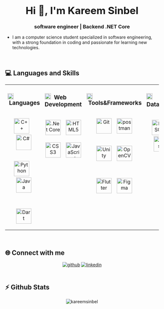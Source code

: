


### <div align="center"><h1 align="center">Hi 👋, I'm Kareem Sinbel</h1>
<h3 align="center"> software engineer | Backend .NET Core</h3></div>  
  

-    I am a computer science student specialized in software engineering, with a strong foundation in coding and passionate for learning new technologies.
  

<br/>  


## 💻 Languages and Skills 
<table align="center" style="width: 100%">
<tr>
<td valign="top" width="25%">



### <img src="https://www.svgrepo.com/show/495178/code-1.svg" alt="webdev" height="20"/>&nbsp;Languages  
<div style="height: 20px"></div>

<div align="center">  
<a href="https://www.cplusplus.com/" target="_blank"><img src="https://profilinator.rishav.dev/skills-assets/cplusplus-original.svg" alt="C++" height="50" /></a>&nbsp;&nbsp;&nbsp;
<a href="https://docs.microsoft.com/en-us/dotnet/csharp/" target="_blank"><img src="https://profilinator.rishav.dev/skills-assets/csharp-original.svg" alt="C#" height="50" /></a>

<div style="height: 20px;"></div>

<a href="https://www.python.org/" target="_blank"><img src="https://profilinator.rishav.dev/skills-assets/python-original.svg" alt="Python" height="50" /></a>&nbsp;&nbsp;&nbsp;    <a href="https://www.java.com/" target="_blank"><img src="https://profilinator.rishav.dev/skills-assets/java-original-wordmark.svg" alt="Java" height="50" /></a>

<div style="height: 20px;"></div>

<a href="https://dart.dev/" target="_blank"><img src="https://profilinator.rishav.dev/skills-assets/dartlang-icon.svg" alt="Dart" height="50" /></a>
</div>

</td>

<td valign="top" width="25%">



### <img src="https://www.svgrepo.com/show/98831/web-development.svg" alt="webdev" height="20"/>&nbsp; Web Development  
<div style="height: 20px;"></div>

<div align="center">  
<a href="https://dotnet.microsoft.com/download" target="_blank"><img src="https://profilinator.rishav.dev/skills-assets/dotnetcore.png" alt=".Net Core" height="50" /></a>&nbsp;&nbsp;&nbsp;   
<a href="https://en.wikipedia.org/wiki/HTML5" target="_blank"><img src="https://profilinator.rishav.dev/skills-assets/html5-original-wordmark.svg" alt="HTML5" height="50" /></a>  

<div style="height: 20px;"></div>
<a href="https://www.w3schools.com/css/" target="_blank"><img src="https://profilinator.rishav.dev/skills-assets/css3-original-wordmark.svg" alt="CSS3" height="50" /></a>&nbsp;&nbsp;&nbsp; 
<a href="https://www.javascript.com/" target="_blank"><img src="https://profilinator.rishav.dev/skills-assets/javascript-original.svg" alt="JavaScript" height="50" /></a> 

</div>

</td>
<td valign="top" width="25%">



### <img src="https://www.svgrepo.com/show/280693/tools-and-utensils-microchip.svg" alt="webdev" height="20"/>&nbsp;Tools&Frameworks  
<div style="height: 20px"></div>

<div align="center">  
<a href="https://github.com/" target="_blank"><img src="https://profilinator.rishav.dev/skills-assets/git-scm-icon.svg" alt="Git" height="50" /></a>&nbsp;&nbsp;&nbsp;
<a href="https://postman.com" target="_blank"><img src="https://www.vectorlogo.zone/logos/getpostman/getpostman-icon.svg" alt="postman" height="50"/></a>

<div style="height: 20px"></div>

<a href="https://unity.com/" target="_blank"><img 
src="https://profilinator.rishav.dev/skills-assets/unity.png" alt="Unity" height="50" /></a>&nbsp;&nbsp;&nbsp;
<a href="https://opencv.org/" target="_blank"><img src="https://profilinator.rishav.dev/skills-assets/opencv-icon.svg" alt="OpenCV" height="50" /></a>

<div style="height: 20px"></div>

<a href="https://flutter.dev/" target="_blank"><img src="https://profilinator.rishav.dev/skills-assets/flutterio-icon.svg" alt="Flutter" height="50" /></a>&nbsp;&nbsp;&nbsp;
<a href="https://www.figma.com/" target="_blank"><img src="https://profilinator.rishav.dev/skills-assets/figma-icon.svg" alt="Figma" height="50" /></a>
</div>



</td>
<td valign="top" width="25%">


### <img src="https://www.svgrepo.com/show/535339/database.svg" alt="database" height="20"/>&nbsp; Databases  
<div style="height: 20px"></div>

<div align="center">
<div>
<a href="https://www.mysql.com/" target="_blank">
<img  src="https://profilinator.rishav.dev/skills-assets/mysql-original-wordmark.svg" alt="MySQL" height="50" /></a>&nbsp;&nbsp;&nbsp;
<a href="https://www.microsoft.com/en-us/sql-server" target="_blank"> <img src="https://www.svgrepo.com/show/303229/microsoft-sql-server-logo.svg" alt="mssql" height="50"/></a> 
</div>

</td>
</tr>
</table>  

<br/>  


## 🌐 Connect with me
<div align="center">
<a href="https://github.com/kareemsinbel" target="_blank">
<img src=https://img.shields.io/badge/github-%2324292e.svg?&style=for-the-badge&logo=github&logoColor=white alt=github style="margin-bottom: 5px;" /></a>
<a href="https://linkedin.com/in/kareem-sinbel-3023461b6" target="_blank">
<img src=https://img.shields.io/badge/linkedin-%231E77B5.svg?&style=for-the-badge&logo=linkedin&logoColor=white alt=linkedin style="margin-bottom: 5px;" /></a>  
</div>  
  

<br/>  


## ⚡ Github Stats   
<div align="center">
	<img align="center" src="https://github-readme-stats.vercel.app/api/top-langs?username=kareemsinbel&show_icons=true&theme=dark&text_color=d1d1d1&locale=en&layout=compact" alt="kareemsinbel" />
</div>  



<br/>  
